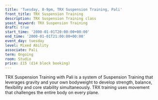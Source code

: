 ```yaml
---
title: 'Tuesday, 8-9pm, TRX Suspension Training, Pali'
front_title: TRX Suspension Training
description: TRX Suspension Training class
yoast_keyword: TRX Suspension Training
draft: true
start_time: '2000-01-01T20:00:00+00:00'
end_time: '2000-01-01T21:00:00+00:00'
event_day: tuesday
level: Mixed Ability
associate: Pali
term: Ongoing
room: Studio
price: £15 (£14 block booking)
---
```

TRX Suspension Training with Pali  is a system of Suspension Training that leverages gravity and your own bodyweight to develop strength, balance, flexibility and core stability simultaneously. TRX training uses movement that challenges the entire body on every plane.
